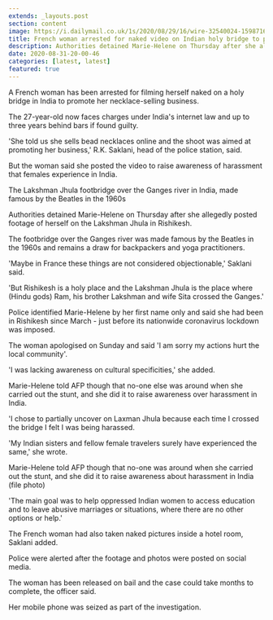 ```yaml
---
extends: _layouts.post
section: content
image: https://i.dailymail.co.uk/1s/2020/08/29/16/wire-32540024-1598716102-788_636x382.jpg 
title: French woman arrested for naked video on Indian holy bridge to promote necklace business 
description: Authorities detained Marie-Helene on Thursday after she allegedly posted footage of herself on the Lakshman Jhula in Rishikesh. 
date: 2020-08-31-20-00-46 
categories: [latest, latest] 
featured: true 
--- 
```

A French woman has been arrested for filming herself naked on a holy bridge in India to promote her necklace-selling business.

The 27-year-old now faces charges under India's internet law and up to three years behind bars if found guilty.

'She told us she sells bead necklaces online and the shoot was aimed at promoting her business,' R.K. Saklani, head of the police station, said. 

But the woman said she posted the video to raise awareness of harassment that females experience in India. 

The Lakshman Jhula footbridge over the Ganges river in India, made famous by the Beatles in the 1960s

Authorities detained Marie-Helene on Thursday after she allegedly posted footage of herself on the Lakshman Jhula in Rishikesh. 

The footbridge over the Ganges river was made famous by the Beatles in the 1960s and remains a draw for backpackers and yoga practitioners.

'Maybe in France these things are not considered objectionable,' Saklani said.

'But Rishikesh is a holy place and the Lakshman Jhula is the place where (Hindu gods) Ram, his brother Lakshman and wife Sita crossed the Ganges.'

Police identified Marie-Helene by her first name only and said she had been in Rishikesh since March - just before its nationwide coronavirus lockdown was imposed.  

The woman apologised on Sunday and said 'I am sorry my actions hurt the local community'. 

'I was lacking awareness on cultural specificities,' she added. 

Marie-Helene told AFP though that no-one else was around when she carried out the stunt, and she did it to raise awareness over harassment in India.

'I chose to partially uncover on Laxman Jhula because each time I crossed the bridge I felt I was being harassed.

'My Indian sisters and fellow female travelers surely have experienced the same,' she wrote.

Marie-Helene told AFP though that no-one was around when she carried out the stunt, and she did it to raise awareness about harassment in India (file photo)

'The main goal was to help oppressed Indian women to access education and to leave abusive marriages or situations, where there are no other options or help.'

The French woman had also taken naked pictures inside a hotel room, Saklani added.

Police were alerted after the footage and photos were posted on social media.

The woman has been released on bail and the case could take months to complete, the officer said. 

Her mobile phone was seized as part of the investigation. 


